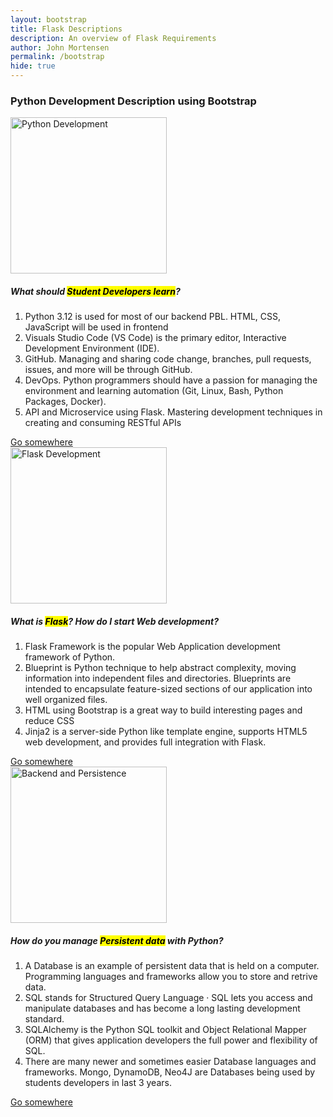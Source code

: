 ```yaml
---
layout: bootstrap 
title: Flask Descriptions
description: An overview of Flask Requirements
author: John Mortensen
permalink: /bootstrap
hide: true
---
```

    
<!-- Start of body content specific to page -->
<div class="card mx-auto">
    <h3><strong>Python Development Description using Bootstrap</strong></h3>
    <div class="row">
        <div class="col-4">
            <div class="card">
                <img class="card-img-top" src="{{site.baseurl}}/images/course-brag/python.jpeg" alt="Python Development" height="250">
                <div class="card-body">
                <h5 class="card-title">What should <mark>Student Developers learn</mark>?</h5>
                <p class="card-text">
                    <ol>
                        <li>Python 3.12 is used for most of our backend PBL. HTML, CSS, JavaScript will be used in frontend</li>
                        <li>Visuals Studio Code (VS Code) is the primary editor, Interactive Development Environment (IDE).</li>
                        <li>GitHub.  Managing and sharing code change, branches, pull requests, issues, and more will be through GitHub.</li>
                        <li>DevOps. Python programmers should have a passion for managing the environment and learning automation (Git, Linux, Bash, Python Packages, Docker).</li>
                        <li>API and Microservice using Flask.  Mastering development techniques in creating and consuming RESTful APIs</li>
                    </ol>
                </p>
                <a href="#" class="btn btn-primary">Go somewhere</a>
                </div>
            </div>
        </div>
        <div class="col-4">
            <div class="card">
                <img class="card-img-top" src="{{site.baseurl}}/images/course-brag/flask.png" alt="Flask Development" height="250">
                <div class="card-body">
                <h5 class="card-title">What is <mark>Flask</mark>? How do I start Web development?</h5>
                <p class="card-text">
                    <ol>
                        <li>Flask Framework is the popular Web Application development framework of Python.</li>
                        <li>Blueprint is Python technique to help abstract complexity, moving information into independent files and directories. Blueprints are intended to encapsulate feature-sized sections of our application into well organized files.</li>
                        <li>HTML using Bootstrap is a great way to build interesting pages and reduce CSS</li>
                        <li>Jinja2 is a server-side Python like template engine, supports HTML5 web development, and provides full integration with Flask.</li>
                    </ol>
                </p>
                <a href="#" class="btn btn-primary">Go somewhere</a>
                </div>
            </div>
        </div>
        <div class="col-4">
            <div class="card">
                <img class="card-img-top" src="{{site.baseurl}}/images/course-brag/pythondb.png" alt="Backend and Persistence" height="250">
                <div class="card-body">
                <h5 class="card-title">How do you manage <mark>Persistent data</mark> with Python?</h5>
                <p class="card-text">
                    <ol>
                        <li>A Database is an example of persistent data that is held on a computer.  Programming languages and frameworks allow you to store and retrive data.</li>
                        <li>SQL stands for Structured Query Language · SQL lets you access and manipulate databases and has become a long lasting development standard.</li>
                        <li>SQLAlchemy is the Python SQL toolkit and Object Relational Mapper (ORM) that gives application developers the full power and flexibility of SQL.</li>
                        <li>There are many newer and sometimes easier Database languages and frameworks.  Mongo, DynamoDB, Neo4J are Databases being used by students developers in last 3 years.</li>
                    </ol>
                </p>
                <a href="#" class="btn btn-primary">Go somewhere</a>
                </div>
            </div>
        </div>
    </div>
</div>
